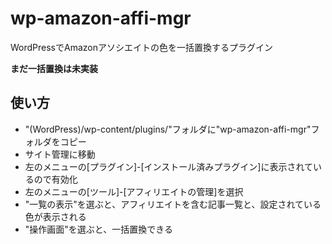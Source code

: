 wp-amazon-affi-mgr
==================

WordPressでAmazonアソシエイトの色を一括置換するプラグイン

**まだ一括置換は未実装**

## 使い方
 - "(WordPress)/wp-content/plugins/"フォルダに"wp-amazon-affi-mgr"フォルダをコピー
 - サイト管理に移動
 - 左のメニューの[プラグイン]-[インストール済みプラグイン]に表示されているので有効化
 - 左のメニューの[ツール]-[アフィリエイトの管理]を選択
 - "一覧の表示"を選ぶと、アフィリエイトを含む記事一覧と、設定されている色が表示される
 - "操作画面"を選ぶと、一括置換できる
